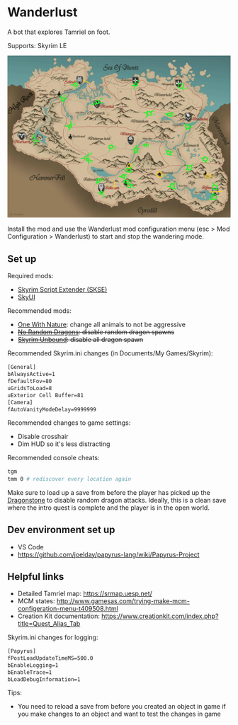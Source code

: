 # Wanderlust
A bot that explores Tamriel on foot.

Supports: Skyrim LE

![Waypoint map](Maps/waypoint-map.jpg)

Install the mod and use the Wanderlust mod configuration menu (esc > Mod Configuration > Wanderlust) to start and stop the wandering mode.

## Set up

Required mods:
- [Skyrim Script Extender (SKSE)](https://www.nexusmods.com/skyrim/mods/100216)
- [SkyUI](https://www.nexusmods.com/skyrim/mods/3863)

Recommended mods:
- [One With Nature](https://www.nexusmods.com/skyrim/mods/54090): change all animals to not be aggressive
- ~~[No Random Dragons](https://www.nexusmods.com/skyrim/mods/14519/): disable random dragon spawns~~
- ~~[Skyrim Unbound](https://www.nexusmods.com/skyrim/mods/71465/): disable all dragon spawn~~

Recommended Skyrim.ini changes (in Documents/My Games/Skyrim):
```
[General]
bAlwaysActive=1
fDefaultFov=80
uGridsToLoad=8
uExterior Cell Buffer=81
[Camera]
fAutoVanityModeDelay=9999999
```

Recommended changes to game settings:
- Disable crosshair
- Dim HUD so it's less distracting

Recommended console cheats:
```sh
tgm
tmm 0 # rediscover every location again
```

Make sure to load up a save from before the player has picked up the [Dragonstone](https://elderscrolls.fandom.com/wiki/Dragonstone) to disable random dragon attacks. Ideally, this is a clean save where the intro quest is complete and the player is in the open world.

## Dev environment set up

- VS Code
- https://github.com/joelday/papyrus-lang/wiki/Papyrus-Project

## Helpful links
- Detailed Tamriel map: https://srmap.uesp.net/
- MCM states: http://www.gamesas.com/trying-make-mcm-configeration-menu-t409508.html
- Creation Kit documentation: https://www.creationkit.com/index.php?title=Quest_Alias_Tab

Skyrim.ini changes for logging:
```
[Papyrus]
fPostLoadUpdateTimeMS=500.0
bEnableLogging=1
bEnableTrace=1
bLoadDebugInformation=1
```

Tips:
- You need to reload a save from before you created an object in game if you make changes to an object and want to test the changes in game
